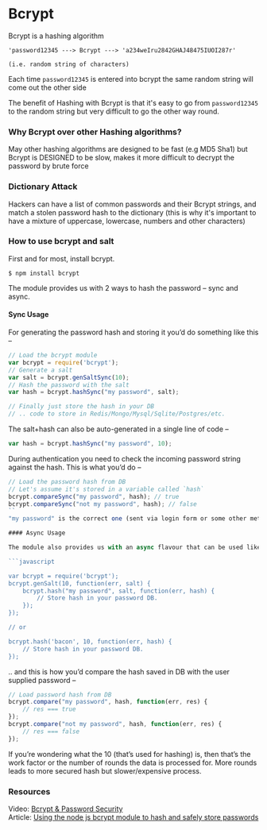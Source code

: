 # Bcrypt

Bcrypt is a hashing algorithm

```
'password12345 ---> Bcrypt ---> 'a234weIru2842GHAJ48475IUOI287r'

(i.e. random string of characters)
```

Each time `password12345` is entered into bcrypt the same random string will come out the other side

The benefit of Hashing with Bcrypt is that it's easy to go from `password12345` to the random string but very difficult to go the other way round.

### Why Bcrypt over other Hashing algorithms?

May other hashing algorithms are designed to be fast (e.g MD5 Sha1) but Bcrypt is DESIGNED to be slow, makes it more difficult to decrypt the password by brute force

### Dictionary Attack

Hackers can have a list of common passwords and their Bcrypt strings, and match a stolen password hash to the dictionary (this is why it's important to have a mixture of uppercase, lowercase, numbers and other characters)

### How to use bcrypt and salt
First and for most, install bcrypt.            
```shell
$ npm install bcrypt
```      
The module provides us with 2 ways to hash the password – sync and async.

#### Sync Usage

For generating the password hash and storing it you’d do something like this –

```javascript
// Load the bcrypt module
var bcrypt = require('bcrypt');
// Generate a salt
var salt = bcrypt.genSaltSync(10);
// Hash the password with the salt
var hash = bcrypt.hashSync("my password", salt);

// Finally just store the hash in your DB
// .. code to store in Redis/Mongo/Mysql/Sqlite/Postgres/etc.
```

The salt+hash can also be auto-generated in a single line of code –

```javascript
var hash = bcrypt.hashSync("my password", 10);
```
During authentication you need to check the incoming password string against the hash. This is what you’d do –
```javascript
// Load the password hash from DB
// Let's assume it's stored in a variable called `hash`
bcrypt.compareSync("my password", hash); // true
bcrypt.compareSync("not my password", hash); // false
``
"my password" is the correct one (sent via login form or some other method by the user) hence compareSync returns true while in the second case, when the password is incorrect, it returns false.

#### Async Usage

The module also provides us with an async flavour that can be used like this –

```javascript

var bcrypt = require('bcrypt');
bcrypt.genSalt(10, function(err, salt) {
    bcrypt.hash("my password", salt, function(err, hash) {
        // Store hash in your password DB.
    });
});

// or

bcrypt.hash('bacon', 10, function(err, hash) {
    // Store hash in your password DB.
});
```


.. and this is how you’d compare the hash saved in DB with the user supplied password –
```javascript
// Load password hash from DB
bcrypt.compare("my password", hash, function(err, res) {
    // res === true
});
bcrypt.compare("not my password", hash, function(err, res) {
    // res === false
});

```
If you’re wondering what the 10 (that’s used for hashing) is, then that’s the work factor or the number of rounds the data is processed for. More rounds leads to more secured hash but slower/expensive process.

### Resources

Video: [Bcrypt & Password Security](https://www.youtube.com/watch?v=O6cmuiTBZVs)        
Article: [Using the node js bcrypt module to hash and safely store passwords](http://codetheory.in/using-the-node-js-bcrypt-module-to-hash-and-safely-store-passwords/)
